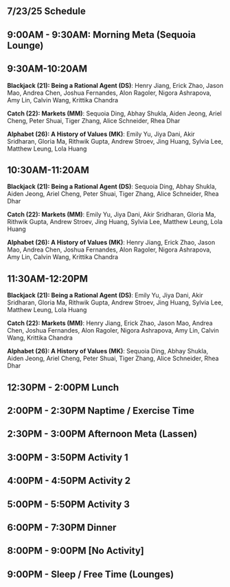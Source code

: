 ## 7/23/25 Schedule

## 9:00AM - 9:30AM: Morning Meta (Sequoia Lounge)
## 9:30AM-10:20AM

**Blackjack (21): Being a Rational Agent (DS)**: Henry Jiang, Erick Zhao, Jason Mao, Andrea Chen, Joshua Fernandes, Alon Ragoler, Nigora Ashrapova, Amy Lin, Calvin Wang, Krittika Chandra

**Catch (22): Markets (MM)**: Sequoia Ding, Abhay Shukla, Aiden Jeong, Ariel Cheng, Peter Shuai, Tiger Zhang, Alice Schneider, Rhea Dhar

**Alphabet (26): A History of Values (MK)**: Emily Yu, Jiya Dani, Akir Sridharan, Gloria Ma, Rithwik Gupta, Andrew Stroev, Jing Huang, Sylvia Lee, Matthew Leung, Lola Huang

## 10:30AM-11:20AM

**Blackjack (21): Being a Rational Agent (DS)**: Sequoia Ding, Abhay Shukla, Aiden Jeong, Ariel Cheng, Peter Shuai, Tiger Zhang, Alice Schneider, Rhea Dhar

**Catch (22): Markets (MM)**: Emily Yu, Jiya Dani, Akir Sridharan, Gloria Ma, Rithwik Gupta, Andrew Stroev, Jing Huang, Sylvia Lee, Matthew Leung, Lola Huang

**Alphabet (26): A History of Values (MK)**: Henry Jiang, Erick Zhao, Jason Mao, Andrea Chen, Joshua Fernandes, Alon Ragoler, Nigora Ashrapova, Amy Lin, Calvin Wang, Krittika Chandra

## 11:30AM-12:20PM

**Blackjack (21): Being a Rational Agent (DS)**: Emily Yu, Jiya Dani, Akir Sridharan, Gloria Ma, Rithwik Gupta, Andrew Stroev, Jing Huang, Sylvia Lee, Matthew Leung, Lola Huang

**Catch (22): Markets (MM)**: Henry Jiang, Erick Zhao, Jason Mao, Andrea Chen, Joshua Fernandes, Alon Ragoler, Nigora Ashrapova, Amy Lin, Calvin Wang, Krittika Chandra

**Alphabet (26): A History of Values (MK)**: Sequoia Ding, Abhay Shukla, Aiden Jeong, Ariel Cheng, Peter Shuai, Tiger Zhang, Alice Schneider, Rhea Dhar


## 12:30PM - 2:00PM Lunch
## 2:00PM - 2:30PM Naptime / Exercise Time
## 2:30PM - 3:00PM Afternoon Meta (Lassen)
## 3:00PM - 3:50PM Activity 1
## 4:00PM - 4:50PM Activity 2
## 5:00PM - 5:50PM Activity 3
## 6:00PM - 7:30PM Dinner
## 8:00PM - 9:00PM [No Activity]
## 9:00PM - Sleep / Free Time (Lounges)
